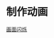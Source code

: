 # 制作动画

[画面闪烁](%E5%88%B6%E4%BD%9C%E5%8A%A8%E7%94%BB%2019e2b200fc1280f59fc8fcfed99a3656/%E7%94%BB%E9%9D%A2%E9%97%AA%E7%83%81%2019e2b200fc12804f93a8d67c7f35d86d.md)